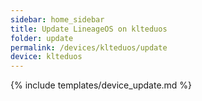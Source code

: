 ```yaml
---
sidebar: home_sidebar
title: Update LineageOS on klteduos
folder: update
permalink: /devices/klteduos/update
device: klteduos
---
```

{% include templates/device_update.md %}
